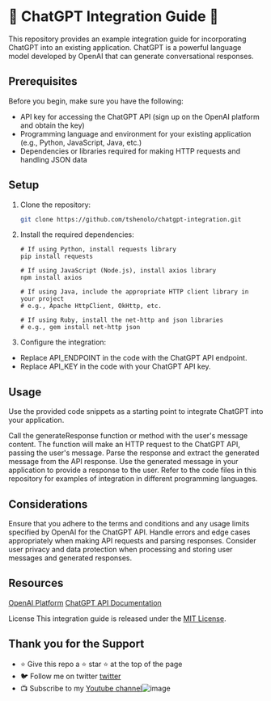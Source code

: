 # 🚀 ChatGPT Integration Guide 🤖

This repository provides an example integration guide for incorporating ChatGPT into an existing application. ChatGPT is a powerful language model developed by OpenAI that can generate conversational responses.

## Prerequisites

Before you begin, make sure you have the following:

- API key for accessing the ChatGPT API (sign up on the OpenAI platform and obtain the key)
- Programming language and environment for your existing application (e.g., Python, JavaScript, Java, etc.)
- Dependencies or libraries required for making HTTP requests and handling JSON data

## Setup

1. Clone the repository:

    ```bash
    git clone https://github.com/tshenolo/chatgpt-integration.git
    ```
2. Install the required dependencies:
    ```
    # If using Python, install requests library
    pip install requests

    # If using JavaScript (Node.js), install axios library
    npm install axios

    # If using Java, include the appropriate HTTP client library in your project
    # e.g., Apache HttpClient, OkHttp, etc.

    # If using Ruby, install the net-http and json libraries
    # e.g., gem install net-http json
    ```

3. Configure the integration:

- Replace API_ENDPOINT in the code with the ChatGPT API endpoint.
- Replace API_KEY in the code with your ChatGPT API key.

## Usage
Use the provided code snippets as a starting point to integrate ChatGPT into your application.

Call the generateResponse function or method with the user's message content.
The function will make an HTTP request to the ChatGPT API, passing the user's message.
Parse the response and extract the generated message from the API response.
Use the generated message in your application to provide a response to the user.
Refer to the code files in this repository for examples of integration in different programming languages.

## Considerations
Ensure that you adhere to the terms and conditions and any usage limits specified by OpenAI for the ChatGPT API.
Handle errors and edge cases appropriately when making API requests and parsing responses.
Consider user privacy and data protection when processing and storing user messages and generated responses.

## Resources
[OpenAI Platform](https://openai.com/)
[ChatGPT API Documentation](https://docs.openai.com/api/)


License
This integration guide is released under the [MIT License](LICENSE).

## Thank you for the Support
- ⭐ Give this repo a ⭐ star ⭐ at the top of the page
- 🐦 Follow me on twitter [twitter](https://twitter.com/tshenolo)
- 📺 Subscribe to my [Youtube channel](https://www.youtube.com/@tshenolo?sub_confirmation=1)![image](https://github.com/tshenolo/chatgpt-integration/assets/824557/a1621269-7dd6-4264-8e31-fa90f1e6b510)

